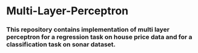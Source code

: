 # Multi-Layer-Perceptron
### This repository contains implementation of multi layer perceptron for a regression task on house price data and for a classification task on sonar dataset. 
